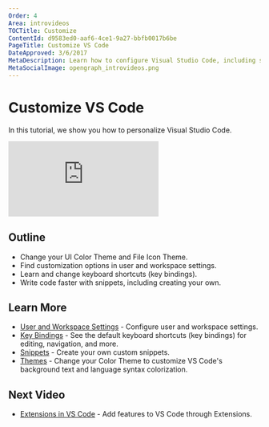 ```yaml
---
Order: 4
Area: introvideos
TOCTitle: Customize
ContentId: d9583ed0-aaf6-4ce1-9a27-bbfb0017b6be
PageTitle: Customize VS Code
DateApproved: 3/6/2017
MetaDescription: Learn how to configure Visual Studio Code, including settings, keybindings, and snippets
MetaSocialImage: opengraph_introvideos.png
---
```

# Customize VS Code

In this tutorial, we show you how to personalize Visual Studio Code. 

<iframe src="https://www.youtube.com/embed/4wVF4w_53hs?rel=0&amp;disablekb=0&amp;modestbranding=1&amp;showinfo=0" frameborder="0" allowfullscreen></iframe>

## Outline

* Change your UI Color Theme and File Icon Theme.
* Find customization options in user and workspace settings.
* Learn and change keyboard shortcuts (key bindings).
* Write code faster with snippets, including creating your own.

## Learn More

* [User and Workspace Settings](/docs/customization/userandworkspace.md) - Configure user and workspace settings.
* [Key Bindings](/docs/customization/keybindings.md) - See the default keyboard shortcuts (key bindings) for editing, navigation, and more.
* [Snippets](/docs/customization/userdefinedsnippets.md) - Create your own custom snippets.
* [Themes](/docs/customization/themes.md) - Change your Color Theme to customize VS Code's background text and language syntax colorization.

## Next Video

* [Extensions in VS Code](/docs/introvideos/extend.md) - Add features to VS Code through Extensions.
